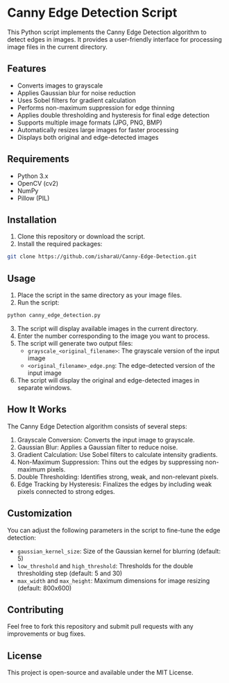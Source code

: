 # Canny Edge Detection Script

This Python script implements the Canny Edge Detection algorithm to detect edges in images. It provides a user-friendly interface for processing image files in the current directory.

## Features

- Converts images to grayscale
- Applies Gaussian blur for noise reduction
- Uses Sobel filters for gradient calculation
- Performs non-maximum suppression for edge thinning
- Applies double thresholding and hysteresis for final edge detection
- Supports multiple image formats (JPG, PNG, BMP)
- Automatically resizes large images for faster processing
- Displays both original and edge-detected images

## Requirements

- Python 3.x
- OpenCV (cv2)
- NumPy
- Pillow (PIL)

## Installation

1. Clone this repository or download the script.
2. Install the required packages:

```bash
git clone https://github.com/isharaU/Canny-Edge-Detection.git
```

## Usage

1. Place the script in the same directory as your image files.
2. Run the script:

```bash
python canny_edge_detection.py
```

3. The script will display available images in the current directory.
4. Enter the number corresponding to the image you want to process.
5. The script will generate two output files:
   - `grayscale_<original_filename>`: The grayscale version of the input image
   - `<original_filename>_edge.png`: The edge-detected version of the input image
6. The script will display the original and edge-detected images in separate windows.

## How It Works

The Canny Edge Detection algorithm consists of several steps:

1. Grayscale Conversion: Converts the input image to grayscale.
2. Gaussian Blur: Applies a Gaussian filter to reduce noise.
3. Gradient Calculation: Use Sobel filters to calculate intensity gradients.
4. Non-Maximum Suppression: Thins out the edges by suppressing non-maximum pixels.
5. Double Thresholding: Identifies strong, weak, and non-relevant pixels.
6. Edge Tracking by Hysteresis: Finalizes the edges by including weak pixels connected to strong edges.

## Customization

You can adjust the following parameters in the script to fine-tune the edge detection:

- `gaussian_kernel_size`: Size of the Gaussian kernel for blurring (default: 5)
- `low_threshold` and `high_threshold`: Thresholds for the double thresholding step (default: 5 and 30)
- `max_width` and `max_height`: Maximum dimensions for image resizing (default: 800x600)

## Contributing

Feel free to fork this repository and submit pull requests with any improvements or bug fixes.

## License

This project is open-source and available under the MIT License.
